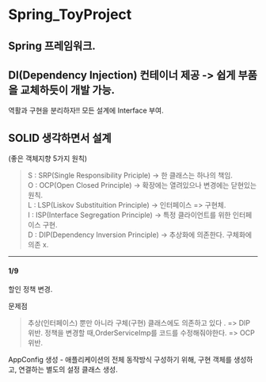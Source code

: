 # Spring_ToyProject

## Spring 프레임워크.

## DI(Dependency Injection) 컨테이너 제공 -> 쉽게 부품을 교체하듯이 개발 가능.

역활과 구현을 분리하자!!  모든 설계에 Interface 부여.

## SOLID 생각하면서 설계 
(좋은 객체지향 5가지 원칙)

>S : SRP(Single Responsibility Priciple) -> 한 클래스는 하나의 책임.   
>O : OCP(Open Closed Principle) -> 확장에는 열려있으나 변경에는 닫현있는 원칙.   
>L : LSP(Liskov Substituition Principle) ->   인터페이스 => 구현체.   
>I : ISP(Interface Segregation Principle) -> 특정 클라이언트를 위한 인터페이스 구현.   
>D : DIP(Dependency Inversion Principle) -> 추상화에 의존한다. 구체화에 의존 x.   


****
#### 1/9
할인 정책 변경.

문제점
> 추상(인터페이스) 뿐만 아니라 구체(구현) 클래스에도 의존하고 있다 . => DIP 위반.
> 정책을 변경할 때,OrderServiceImp를 코드를 수정해줘야한다. => OCP 위반.


AppConfig 생성 - 애플리케이션의 전체 동작방식 구성하기 위해, 구현 객체를 생성하고, 연결하는 별도의 설정 클래스 생성.
